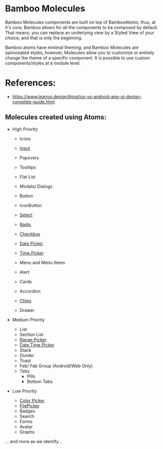 # Bamboo Molecules

Bamboo Molecules components are built on top of BambooAtoms; thus, at it's core; Bamboo allows for all the components to be composed by default. That means; you can replace an underlying view by a Styled View of your choice; and that is only the beginning.

Bamboo atoms have minimal theming; and Bamboo Molecules are opinionated styles; however, Molecules allow you to customize or entirely change the theme of a specific component. It is possible to use custom components/styles at a module level.

# References:
- https://www.learnui.design/blog/ios-vs-android-app-ui-design-complete-guide.html


## Molecules created using Atoms:
- High Priority
    -   Icons
    -   [Input](./components/Input.md)
    -   Popovers
    -   Tooltips
    -   Flat List
    -   Modals/ Dialogs
    -   Button
    -   IconButton
    -   [Select](./components/Select.md)

    -   [Radio](./components/Radio.md)
    -   [Checkbox](./components/Checkbox.md)
    -   [Date Picker](./components/DatePicker.md)
    -   [Time Picker](./components/TimePicker.md)
    -   Menu and Menu Items
    -   Alert
    -   Cards
    -   Accordion
    -   [Chips](./components/Chips.md)
    -   Drawer


- Medium Priority
    -   List
    -   Section List
    -   [Range Picker](./components/RangePickers.md)
    -   [Date Time Picker](./components/DateTimePicker.md)
    -   Stack
    -   Divider
    -   Toast
    -   Fab/ Fab Group (Android/Web Only)
    -   Tabs
        -   Pills
        -   Bottom Tabs


- Low Priority
    -   [Color Picker](./components/ColorPicker.md)
    -   [FilePicker](./components/FilePicker.md)
    -   Badges
    -   Search
    -   Forms
    -   Avatar
    -   Graphs




... and more as we identify ..
